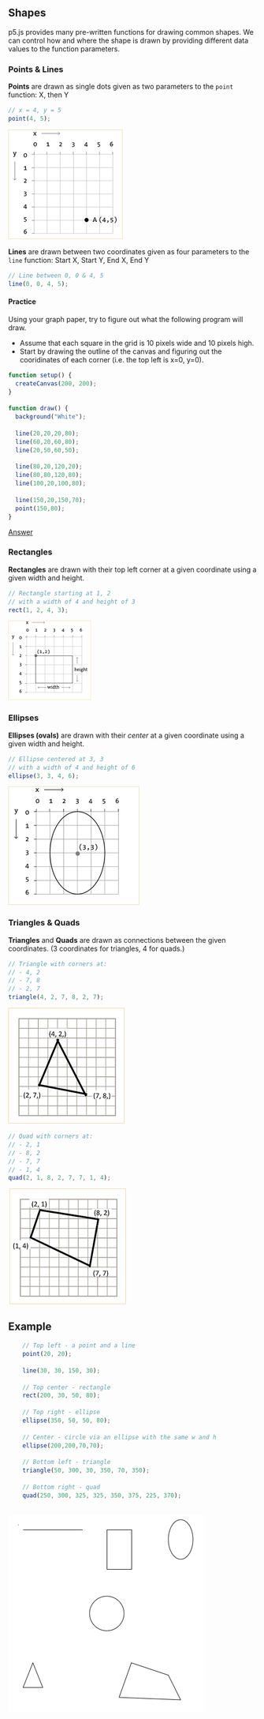 ## Shapes

p5.js provides many pre-written functions for drawing common shapes. We can control how and where the shape is drawn by providing different data values to the function parameters.

### Points & Lines

**Points** are drawn as single dots given as two parameters to the `point` function: X, then Y
```javascript
// x = 4, y = 5
point(4, 5); 
```

![Point](images/point.png)

**Lines** are drawn between two coordinates given as four parameters to the `line` function: Start X, Start Y, End X, End Y
```javascript
// Line between 0, 0 & 4, 5
line(0, 0, 4, 5); 
```

#### Practice
Using your graph paper, try to figure out what the following program will draw. 
- Assume that each square in the grid is 10 pixels wide and 10 pixels high.
- Start by drawing the outline of the canvas and figuring out the cooridinates of each corner (i.e. the top left is x=0, y=0).

```javascript
function setup() {
  createCanvas(200, 200);
}

function draw() {
  background("White");
  
  line(20,20,20,80);
  line(60,20,60,80);
  line(20,50,60,50);
  
  line(80,20,120,20);
  line(80,80,120,80);
  line(100,20,100,80);
  
  line(150,20,150,70);
  point(150,80);
}
```

[Answer](images/lines_answer.jpg)

### Rectangles
**Rectangles** are drawn with their top left corner at a given coordinate using a given width and height.

```javascript
// Rectangle starting at 1, 2
// with a width of 4 and height of 3
rect(1, 2, 4, 3);
```

![Rectangle](images/rect.png)

### Ellipses
**Ellipses (ovals)** are drawn with their *center* at a given coordinate using a given width and height.

```javascript
// Ellipse centered at 3, 3
// with a width of 4 and height of 6
ellipse(3, 3, 4, 6);
```

![Ellipse](images/ellipse.png)


### Triangles & Quads
**Triangles** and **Quads** are drawn as connections between the given coordinates. (3 coordinates for triangles, 4 for quads.)

```javascript
// Triangle with corners at: 
// - 4, 2
// - 7, 8
// - 2, 7
triangle(4, 2, 7, 8, 2, 7);
```
![Triangle](images/triangle.png)


```javascript
// Quad with corners at: 
// - 2, 1
// - 8, 2
// - 7, 7
// - 1, 4
quad(2, 1, 8, 2, 7, 7, 1, 4);
```
![Quad](images/quad.png)

## Example

```javascript
    // Top left - a point and a line
    point(20, 20);
    
    line(30, 30, 150, 30);
    
    // Top center - rectangle
    rect(200, 30, 50, 80);
    
    // Top right - ellipse
    ellipse(350, 50, 50, 80);
    
    // Center - circle via an ellipse with the same w and h
    ellipse(200,200,70,70);
    
    // Bottom left - triangle
    triangle(50, 300, 30, 350, 70, 350);
    
    // Bottom right - quad
    quad(250, 300, 325, 325, 350, 375, 225, 370);
    
```

![Shapes](images/shapes.png)


